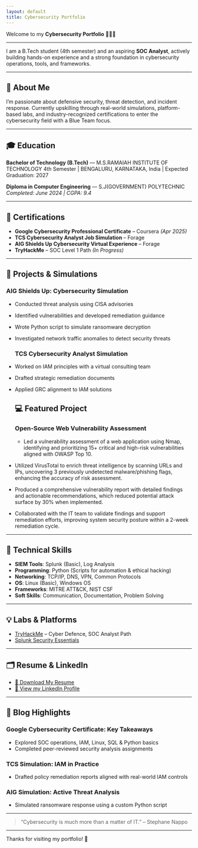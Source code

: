```yaml
---
layout: default
title: Cybersecurity Portfolio
---
```


Welcome to my **Cybersecurity Portfolio** 👨‍💻🔐

---

I am a B.Tech student (4th semester) and an aspiring **SOC Analyst**, actively building hands-on experience and a strong foundation in cybersecurity operations, tools, and frameworks.

---

## 🧠 About Me

I’m passionate about defensive security, threat detection, and incident response. Currently upskilling through real-world simulations, platform-based labs, and industry-recognized certifications to enter the cybersecurity field with a Blue Team focus.

---

## 🎓 Education

**Bachelor of Technology (B.Tech)** — M.S.RAMAIAH INSTITUTE OF TECHNOLOGY 
4th Semester | BENGALURU, KARNATAKA, India | Expected Graduation: 2027

**Diploma in Computer Engineering** — S.J(GOVERNMENT) POLYTECHNIC 
*Completed: June 2024 | CGPA: 9.4*

---

## 📜 Certifications

- **Google Cybersecurity Professional Certificate** – Coursera *(Apr 2025)*
- **TCS Cybersecurity Analyst Job Simulation** – Forage
- **AIG Shields Up Cybersecurity Virtual Experience** – Forage
- **TryHackMe** – SOC Level 1 Path *(In Progress)*

---

## 🧪 Projects & Simulations

### AIG Shields Up: Cybersecurity Simulation
- Conducted threat analysis using CISA advisories
- Identified vulnerabilities and developed remediation guidance
- Wrote Python script to simulate ransomware decryption
- Investigated network traffic anomalies to detect security threats

  ### TCS Cybersecurity Analyst Simulation
- Worked on IAM principles with a virtual consulting team
- Drafted strategic remediation documents
- Applied GRC alignment to IAM solutions

  ## 💻 Featured Project
  ###  Open-Source Web Vulnerability Assessment
  -  Led a vulnerability assessment of a web application using Nmap,  identifying and prioritizing 15+ critical and high-risk vulnerabilities aligned with OWASP
 Top 10.
- Utilized VirusTotal to enrich threat intelligence by scanning URLs and IPs, uncovering 3 previously undetected malware/phishing flags, enhancing the
 accuracy of risk assessment.
- Produced a comprehensive vulnerability report with detailed findings and actionable recommendations, which reduced potential attack surface by 30% when
 implemented.
- Collaborated with the IT team to validate findings and support remediation efforts, improving system security posture within a 2-week remediation cycle.



---

## 🔧 Technical Skills

- **SIEM Tools**: Splunk (Basic), Log Analysis
- **Programming**: Python (Scripts for automation & ethical hacking)
- **Networking**: TCP/IP, DNS, VPN, Common Protocols
- **OS**: Linux (Basic), Windows OS
- **Frameworks**: MITRE ATT&CK, NIST CSF
- **Soft Skills**: Communication, Documentation, Problem Solving

---

## 💡 Labs & Platforms

- [TryHackMe](https://tryhackme.com/) – Cyber Defence, SOC Analyst Path
- [Splunk Security Essentials](https://splunkbase.splunk.com/app/3435/)

---

## 🗂️ Resume & LinkedIn

- [📄 Download My Resume](./Cybersecurity_Resume.pdf)
- [🔗 View my LinkedIn Profile](https://www.linkedin.com/in/c-sai-bala-krishna-5109b5265/)
---

## 📝 Blog Highlights

### Google Cybersecurity Certificate: Key Takeaways
- Explored SOC operations, IAM, Linux, SQL & Python basics
- Completed peer-reviewed security analysis assignments

### TCS Simulation: IAM in Practice
- Drafted policy remediation reports aligned with real-world IAM controls

### AIG Simulation: Active Threat Analysis
- Simulated ransomware response using a custom Python script

---

> “Cybersecurity is much more than a matter of IT.” – Stephane Nappo

---

Thanks for visiting my portfolio! 🚀
